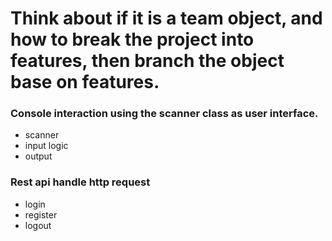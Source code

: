 # Think about if it is a team object, and how to break the project into features, then branch the object base on features.

### Console interaction using the scanner class as user interface.

- scanner
- input logic
- output

### Rest api handle http request

- login
- register
- logout

